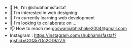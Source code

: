 - 👋 Hi, I’m @shubhamisfastaf
- 👀 I’m interested in web designing
- 🌱 I’m currently learning web development
- 💞️ I’m looking to collaborate on ...
- 📫 How to reach me:goswamiabhishake2004@gmail.com
- Instagram : https://instagram.com/shubhamisfastaf?igshid=OGQ5ZDc2ODk2ZA

<!---
shubhamisfastaf/shubhamisfastaf is a ✨ special ✨ repository because its `README.md` (this file) appears on your GitHub profile.
You can click the Preview link to take a look at your changes.
--->
